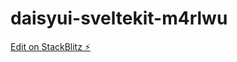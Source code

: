 # daisyui-sveltekit-m4rlwu

[Edit on StackBlitz ⚡️](https://stackblitz.com/edit/daisyui-sveltekit-m4rlwu)